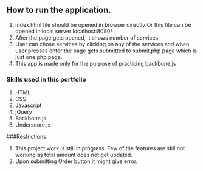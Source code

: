 ## How to run the application.

1. index.html file should be opened in browser directly Or this file can be opened in local server
     localhost:8080/
2. After the page gets opened, it shows number of services.
3. User can chose services by clicking on any of the services and when user presses enter the page gets submitted to submit.php page which is just one php page. 
4. This app is made only for the purpose of practicing backbone.js

### Skills used in this portfolio 
1. HTML
2. CSS
3. Javascript
4. jQuery
5. Backbone.js
6. Underscore.js

###Restrictions
1. This project work is still in progress. Few of the features are still not working as total amount does not get updated. 
2. Upon submitting Order button it might give error. 
